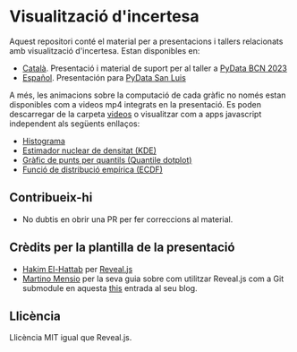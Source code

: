 # Visualització d'incertesa
Aquest repositori conté el material per a presentacions i tallers relacionats amb visualització
d'incertesa. Estan disponibles en:

* [Català](https://oriolabril.github.io/visualitzacio_incertesa/ca.html). Presentació i material de suport per al taller a [PyData BCN 2023](https://pybcn.org/events/pydatabcn/pydatabcn_2023/#agenda_section)
* [Español](https://oriolabril.github.io/visualitzacio_incertesa/es.html). Presentación para [PyData San Luis](https://www.meetup.com/pydata-san-luis/events/295004532/)


A més, les animacions sobre la computació de cada gràfic no només estan disponibles com a videos mp4
integrats en la presentació. Es poden descarregar de la carpeta [videos](https://github.com/OriolAbril/visualitzacio_incertesa/tree/main/videos)
o visualitzar com a apps javascript independent als següents enllaços:

* [Histograma](https://oriolabril.github.io/visualitzacio_incertesa/animacions/histogram.ca.html)
* [Estimador nuclear de densitat (KDE)](https://oriolabril.github.io/visualitzacio_incertesa/animacions/kde.ca.html)
* [Gràfic de punts per quantils (Quantile dotplot)](https://oriolabril.github.io/visualitzacio_incertesa/animacions/dotplot.ca.html)
* [Funció de distribució empírica (ECDF)](https://oriolabril.github.io/visualitzacio_incertesa/animacions/ecdf.ca.html)

## Contribueix-hi
* No dubtis en obrir una PR per fer correccions al material.

## Crèdits per la plantilla de la presentació
* [Hakim El-Hattab](https://twitter.com/hakimel) per [Reveal.js](https://github.com/hakimel/reveal.js)
* [Martino Mensio](https://twitter.com/MartinoMensio) per la seva guia sobre com utilitzar Reveal.js com a Git submodule en aquesta [this](https://martinomensio.medium.com/how-to-host-reveal-js-slides-on-github-pages-and-have-a-tidy-repository-1a363944c38d) entrada al seu blog.

## Llicència
Llicència MIT igual que Reveal.js.
